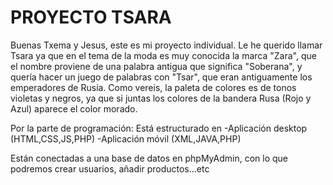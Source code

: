 # PROYECTO TSARA
  Buenas Txema y Jesus, este es mi proyecto individual. 
  Le he querido llamar Tsara ya que en el tema de la moda es muy conocida la marca "Zara", que el nombre proviene de una palabra antigua que significa "Soberana", y quería hacer un juego de palabras con "Tsar", que eran antiguamente los emperadores de Rusia.
  Como vereis, la paleta de colores es de tonos violetas y negros, ya que si juntas los colores de la bandera Rusa (Rojo y Azul) aparece el color morado. 

  Por la parte de programación:
  Está estructurado en
  -Aplicación desktop (HTML,CSS,JS,PHP)
  -Aplicación móvil (XML,JAVA,PHP)
  
  Están conectadas a una base de datos en phpMyAdmin, con lo que podremos crear usuarios, añadir productos...etc
  
  



  
